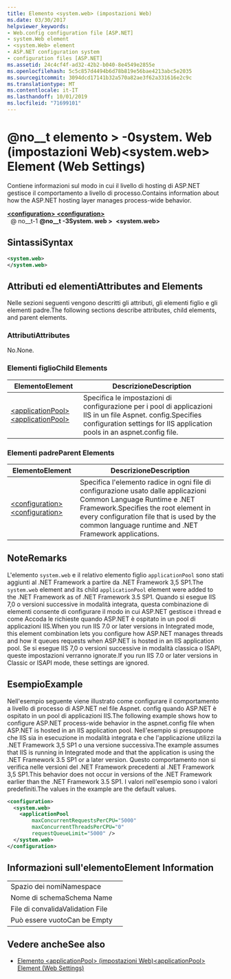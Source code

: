 ```yaml
---
title: Elemento <system.web> (impostazioni Web)
ms.date: 03/30/2017
helpviewer_keywords:
- Web.config configuration file [ASP.NET]
- system.Web element
- <system.Web> element
- ASP.NET configuration system
- configuration files [ASP.NET]
ms.assetid: 24c4cf4f-ad32-42b2-b040-8e4549e2855e
ms.openlocfilehash: 5c5c857d4494b6d78b819e56bae4213abc5e2035
ms.sourcegitcommit: 3094dcd17141b32a570a82ae3f62a331616e2c9c
ms.translationtype: MT
ms.contentlocale: it-IT
ms.lasthandoff: 10/01/2019
ms.locfileid: "71699101"
---
```

# <a name="systemweb-element-web-settings"></a><span data-ttu-id="4c853-102">@no__t elemento > -0system. Web (impostazioni Web)</span><span class="sxs-lookup"><span data-stu-id="4c853-102">\<system.web> Element (Web Settings)</span></span>
<span data-ttu-id="4c853-103">Contiene informazioni sul modo in cui il livello di hosting di ASP.NET gestisce il comportamento a livello di processo.</span><span class="sxs-lookup"><span data-stu-id="4c853-103">Contains information about how the ASP.NET hosting layer manages process-wide behavior.</span></span>  
  
[<span data-ttu-id="4c853-104"> **\<configuration>** </span><span class="sxs-lookup"><span data-stu-id="4c853-104">**\<configuration>**</span></span>](../configuration-element.md)  
<span data-ttu-id="4c853-105">&nbsp; @ no__t-1 **@no__t -3System. web >**</span><span class="sxs-lookup"><span data-stu-id="4c853-105">&nbsp;&nbsp;**\<system.web>**</span></span>  
  
## <a name="syntax"></a><span data-ttu-id="4c853-106">Sintassi</span><span class="sxs-lookup"><span data-stu-id="4c853-106">Syntax</span></span>  
  
```xml  
<system.web>  
</system.web>  
```  
  
## <a name="attributes-and-elements"></a><span data-ttu-id="4c853-107">Attributi ed elementi</span><span class="sxs-lookup"><span data-stu-id="4c853-107">Attributes and Elements</span></span>  

<span data-ttu-id="4c853-108">Nelle sezioni seguenti vengono descritti gli attributi, gli elementi figlio e gli elementi padre.</span><span class="sxs-lookup"><span data-stu-id="4c853-108">The following sections describe attributes, child elements, and parent elements.</span></span>  
  
### <a name="attributes"></a><span data-ttu-id="4c853-109">Attributi</span><span class="sxs-lookup"><span data-stu-id="4c853-109">Attributes</span></span>  

<span data-ttu-id="4c853-110">No.</span><span class="sxs-lookup"><span data-stu-id="4c853-110">None.</span></span>  
  
### <a name="child-elements"></a><span data-ttu-id="4c853-111">Elementi figlio</span><span class="sxs-lookup"><span data-stu-id="4c853-111">Child Elements</span></span>  
  
|<span data-ttu-id="4c853-112">Elemento</span><span class="sxs-lookup"><span data-stu-id="4c853-112">Element</span></span>|<span data-ttu-id="4c853-113">Descrizione</span><span class="sxs-lookup"><span data-stu-id="4c853-113">Description</span></span>|  
|-------------|-----------------|  
|[<span data-ttu-id="4c853-114">\<applicationPool></span><span class="sxs-lookup"><span data-stu-id="4c853-114">\<applicationPool></span></span>](applicationpool-element-web-settings.md)|<span data-ttu-id="4c853-115">Specifica le impostazioni di configurazione per i pool di applicazioni IIS in un file Aspnet. config.</span><span class="sxs-lookup"><span data-stu-id="4c853-115">Specifies configuration settings for IIS application pools in an aspnet.config file.</span></span>|  
  
### <a name="parent-elements"></a><span data-ttu-id="4c853-116">Elementi padre</span><span class="sxs-lookup"><span data-stu-id="4c853-116">Parent Elements</span></span>  
  
|<span data-ttu-id="4c853-117">Elemento</span><span class="sxs-lookup"><span data-stu-id="4c853-117">Element</span></span>|<span data-ttu-id="4c853-118">Descrizione</span><span class="sxs-lookup"><span data-stu-id="4c853-118">Description</span></span>|  
|-------------|-----------------|  
|[<span data-ttu-id="4c853-119">\<configuration></span><span class="sxs-lookup"><span data-stu-id="4c853-119">\<configuration></span></span>](../configuration-element.md)|<span data-ttu-id="4c853-120">Specifica l'elemento radice in ogni file di configurazione usato dalle applicazioni Common Language Runtime e .NET Framework.</span><span class="sxs-lookup"><span data-stu-id="4c853-120">Specifies the root element in every configuration file that is used by the common language runtime and .NET Framework applications.</span></span>|  
  
## <a name="remarks"></a><span data-ttu-id="4c853-121">Note</span><span class="sxs-lookup"><span data-stu-id="4c853-121">Remarks</span></span>  

<span data-ttu-id="4c853-122">L'elemento `system.web` e il relativo elemento figlio `applicationPool` sono stati aggiunti al .NET Framework a partire da .NET Framework 3,5 SP1.</span><span class="sxs-lookup"><span data-stu-id="4c853-122">The `system.web` element and its child `applicationPool` element were added to the .NET Framework as of .NET Framework 3.5 SP1.</span></span> <span data-ttu-id="4c853-123">Quando si esegue IIS 7,0 o versioni successive in modalità integrata, questa combinazione di elementi consente di configurare il modo in cui ASP.NET gestisce i thread e come Accoda le richieste quando ASP.NET è ospitato in un pool di applicazioni IIS.</span><span class="sxs-lookup"><span data-stu-id="4c853-123">When you run IIS 7.0 or later versions in Integrated mode, this element combination lets you configure how ASP.NET manages threads and how it queues requests when ASP.NET is hosted in an IIS application pool.</span></span> <span data-ttu-id="4c853-124">Se si esegue IIS 7,0 o versioni successive in modalità classica o ISAPI, queste impostazioni verranno ignorate.</span><span class="sxs-lookup"><span data-stu-id="4c853-124">If you run IIS 7.0 or later versions in Classic or ISAPI mode, these settings are ignored.</span></span>  
  
## <a name="example"></a><span data-ttu-id="4c853-125">Esempio</span><span class="sxs-lookup"><span data-stu-id="4c853-125">Example</span></span>  

<span data-ttu-id="4c853-126">Nell'esempio seguente viene illustrato come configurare il comportamento a livello di processo di ASP.NET nel file Aspnet. config quando ASP.NET è ospitato in un pool di applicazioni IIS.</span><span class="sxs-lookup"><span data-stu-id="4c853-126">The following example shows how to configure ASP.NET process-wide behavior in the aspnet.config file when ASP.NET is hosted in an IIS application pool.</span></span> <span data-ttu-id="4c853-127">Nell'esempio si presuppone che IIS sia in esecuzione in modalità integrata e che l'applicazione utilizzi la .NET Framework 3,5 SP1 o una versione successiva.</span><span class="sxs-lookup"><span data-stu-id="4c853-127">The example assumes that IIS is running in Integrated mode and that the application is using the .NET Framework 3.5 SP1 or a later version.</span></span> <span data-ttu-id="4c853-128">Questo comportamento non si verifica nelle versioni del .NET Framework precedenti al .NET Framework 3,5 SP1.</span><span class="sxs-lookup"><span data-stu-id="4c853-128">This behavior does not occur in versions of the .NET Framework earlier than the .NET Framework 3.5 SP1.</span></span> <span data-ttu-id="4c853-129">I valori nell'esempio sono i valori predefiniti.</span><span class="sxs-lookup"><span data-stu-id="4c853-129">The values in the example are the default values.</span></span>  
  
```xml  
<configuration>  
  <system.web>  
    <applicationPool   
        maxConcurrentRequestsPerCPU="5000"   
        maxConcurrentThreadsPerCPU="0"   
        requestQueueLimit="5000" />  
  </system.web>  
</configuration>  
```  
  
## <a name="element-information"></a><span data-ttu-id="4c853-130">Informazioni sull'elemento</span><span class="sxs-lookup"><span data-stu-id="4c853-130">Element Information</span></span>  
  
|||  
|-|-|  
|<span data-ttu-id="4c853-131">Spazio dei nomi</span><span class="sxs-lookup"><span data-stu-id="4c853-131">Namespace</span></span>||  
|<span data-ttu-id="4c853-132">Nome di schema</span><span class="sxs-lookup"><span data-stu-id="4c853-132">Schema Name</span></span>||  
|<span data-ttu-id="4c853-133">File di convalida</span><span class="sxs-lookup"><span data-stu-id="4c853-133">Validation File</span></span>||  
|<span data-ttu-id="4c853-134">Può essere vuoto</span><span class="sxs-lookup"><span data-stu-id="4c853-134">Can be Empty</span></span>||  
  
## <a name="see-also"></a><span data-ttu-id="4c853-135">Vedere anche</span><span class="sxs-lookup"><span data-stu-id="4c853-135">See also</span></span>

- [<span data-ttu-id="4c853-136">Elemento \<applicationPool> (impostazioni Web)</span><span class="sxs-lookup"><span data-stu-id="4c853-136">\<applicationPool> Element (Web Settings)</span></span>](applicationpool-element-web-settings.md)
